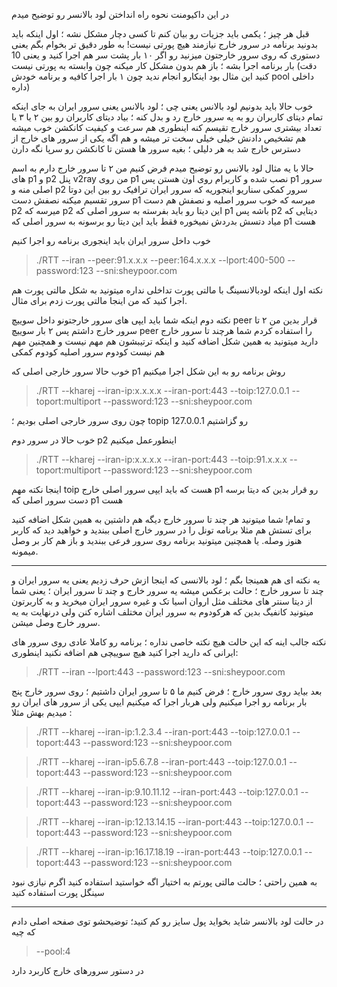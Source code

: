 در این داکیومنت نحوه راه انداختن لود بالانسر رو توضیح میدم

قبل هر چیز ؛ یکمی باید جزیات رو بیان کنم تا کسی دچار مشکل نشه ؛ اول اینکه باید بدونید برنامه در سرور خارج نیازمند هیچ پورتی نیست! به طور دقیق تر بخوام بگم یعنی دستوری که روی سرور خارجتون میزنید رو
اگر ۱۰ بار پشت سر هم اجرا کنید و یعنی 10 بار برنامه اجرا بشه ؛ باز هم بدون مشکل کار میکنه چون وابسته به پورتی نیست (دقت کنید این مثال بود اینکارو انجام ندید چون ۱ بار اجرا کافیه و برنامه خودش pool داخلی داره)

خوب حالا باید بدونیم لود بالانس یعنی چی ؛ لود بالانس یعنی سرور ایران به جای اینکه تمام دیتای کاربران رو به یه سرور خارج رد و بدل کنه ؛ بیاد دیتای کاربران رو بین ۲ یا  ۳ یا تعداد بیشتری سرور خارج تقیسم کنه اینطوری هم سرعت و کیفیت کانکشن 
خوب میشه هم تشخیص دادنش خیلی خیلی سخت تر میشه و هم اگه یکی از سرور های خارج از دسترس خارج شد به هر دلیلی ؛ بغیه سرور ها هستن تا کانکشن رو سرپا نگه دارن


حالا با یه مثال لود بالانس رو توضیح میدم
فرض کنیم من ۲ تا سرور خارج دارم به اسم های p1 و p2
پنل v2ray من روی p1 نصب شده و کاربرام روی اون هستن پس p1 سرور اصلی منه و p2 سرور کمکی
سناریو اینجوریه که سرور ایران ترافیک رو بین این دوتا سرور تقسیم میکنه نصفش دست p1 میرسه که خوب سرور اصلیه و نصفش هم دست p2 میرسه که p2 این دیتا رو باید بفرسته به سرور اصلی که p1 باشه
پس p2 دیتایی که میاد دتسش بدردش نمیخوره فقط باید این دیتا رو برسونه به سرور اصلی که p1 هست


خوب داخل سرور ایران باید اینجوری برنامه رو اجرا کنیم
> ./RTT --iran --peer:91.x.x.x --peer:164.x.x.x --lport:400-500 --password:123 --sni:sheypoor.com


نکته اول اینکه لودبالانسینگ با مالتی پورت تداخلی نداره میتونید به شکل مالتی پورت هم اجرا کنید که من اینجا مالتی پورت زدم برای مثال.

نکته دوم اینکه شما باید ایپی های سرور خارجتونو داخل سوییچ peer قرار بدین من ۲ تا سرور خارج داشتم پس ۲ بار سوییچ peer را استفاده کردم شما هرچند تا سرور خارج دارید میتونید به همین شکل اضافه کنید
و اینکه ترتیبشون هم مهم نیست و همچنین مهم هم نیست کودوم سرور اصلیه کودوم کمکی

خوب حالا سرور خارجی اصلی که p1 روش برنامه رو به این شکل اجرا میکنیم

> ./RTT --kharej --iran-ip:x.x.x.x --iran-port:443 --toip:127.0.0.1 --toport:multiport --password:123 --sni:sheypoor.com 

چون روی سرور خارجی اصلی بودیم ؛ topip رو گزاشتیم 127.0.0.1

خوب حالا در سرور دوم p2 اینطورعمل میکنیم
 > ./RTT --kharej --iran-ip:x.x.x.x --iran-port:443 --toip:91.x.x.x --toport:multiport --password:123 --sni:sheypoor.com 

اینجا نکته مهم toip هست که باید ایپی سرور اصلی خارج p1 رو قرار بدین که دیتا برسه دست سرور اصلی که p1 هست

و تمام!‌ شما میتونید هر چند تا سرور خارج دیگه هم داشتین به همین شکل اضافه کنید برای تستش هم مثلا برنامه تونل را در سرور خارج اصلی ببندید و خواهید دید که کاربر هنوز وصله. 
یا همچنین میتونید برنامه روی سرور فرعی ببندید و باز هم کار بر وصل میمونه.

* * *


یه نکته ای هم همینجا بگم ؛ لود بالانسی که اینجا ازش حرف زدیم یعنی یه سرور ایران و چند تا سرور خارج ؛ حالت برعکس میشه یه سرور خارج و چند تا سرور ایران ؛ یعنی شما از دیتا سنتر های مختلف مثل اروان اسیا تک و غیره سرور ایران میخرید
و به کاربرتون میتونید کانفیگ بدین که هرکودوم به سرور ایران مختلف اشاره کنن ولی درنهایت به یه سرور خارج وصل میشن.

نکته جالب اینه که این حالت هیچ نکته خاصی نداره ؛ برنامه رو کاملا عادی روی سرور های ایرانی که دارید اجرا کنید هیچ سوییچی هم اضافه نکنید اینطوری:
> ./RTT --iran  --lport:443  --password:123 --sni:sheypoor.com 


بعد بیاید روی سرور خارج ؛ فرض کنیم ما ۵ تا سرور ایران داشتیم ؛ روی سرور خارج پنج بار برنامه رو اجرا میکنیم ولی هربار اجرا که میکنیم ایپی یکی از سرور های ایران رو میدیم بهش مثلا :

 > ./RTT --kharej --iran-ip:1.2.3.4 --iran-port:443 --toip:127.0.0.1 --toport:443 --password:123 --sni:sheypoor.com 

 > ./RTT --kharej --iran-ip5.6.7.8 --iran-port:443 --toip:127.0.0.1 --toport:443 --password:123 --sni:sheypoor.com

 > ./RTT --kharej --iran-ip:9.10.11.12 --iran-port:443 --toip:127.0.0.1 --toport:443 --password:123 --sni:sheypoor.com 

 > ./RTT --kharej --iran-ip:12.13.14.15 --iran-port:443 --toip:127.0.0.1 --toport:443 --password:123 --sni:sheypoor.com 

 > ./RTT --kharej --iran-ip:16.17.18.19 --iran-port:443 --toip:127.0.0.1 --toport:443 --password:123 --sni:sheypoor.com

به همین راحتی ؛ حالت مالتی پورتم به اختیار اگه خواستید استفاده کنید اگرم نیازی نبود سینگل پورت استفاده کنید

* * *


در حالت لود بالانسر شاید بخواید پول سایز رو کم کنید؛ توضیحشو توی صفحه اصلی دادم که چیه
> --pool:4


در دستور سرورهای خارج کاربرد دارد
